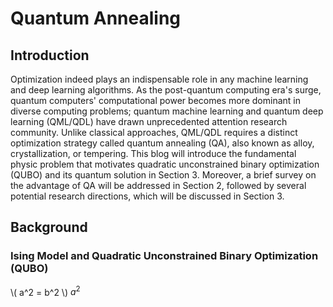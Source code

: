 # Quantum Annealing
## Introduction
Optimization indeed plays an indispensable role in any machine learning and deep learning algorithms. As the post-quantum computing era's surge, quantum computers' computational power becomes more dominant in diverse computing problems; quantum machine learning and quantum deep learning (QML/QDL) have drawn unprecedented attention research community. Unlike classical approaches, QML/QDL requires a distinct optimization strategy called quantum annealing (QA), also known as alloy, crystallization, or tempering. This blog will introduce the fundamental physic problem that motivates quadratic unconstrained binary optimization (QUBO) and its quantum solution in Section 3. Moreover, a brief survey on the advantage of QA will be addressed in Section 2, followed by several potential research directions, which will be discussed in Section 3.

## Background
### Ising Model and Quadratic Unconstrained Binary Optimization (QUBO)
\\( a^2 = b^2 \\) $a^2$
